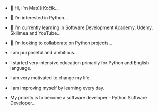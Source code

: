 - 👋 Hi, I’m Matúš Kočik...
- 👀 I’m interested in Python...
- 🌱 I’m currently learning in Software Development Academy, Udemy, Skillmea and YouTube...
- 💞️ I’m looking to collaborate on Python projects...

- I am purposeful and ambitious.
- I started very intensive education primarily for Python and English language.
- I am very motivated to change my life.
- I am improving myself by learning every day.
- My priority is to become a software developer - Python Software Developer...

<!---
matus-kocik/matus-kocik is a ✨ special ✨ repository because its `README.md` (this file) appears on your GitHub profile.
You can click the Preview link to take a look at your changes.
--->
